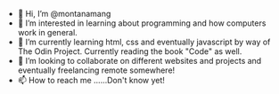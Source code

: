 - 👋 Hi, I’m @montanamang
- 👀 I’m interested in learning about programming and how computers work in general.
- 🌱 I’m currently learning html, css and eventually javascript by way of The Odin Project. Currently reading the book "Code" as well.
- 💞️ I’m looking to collaborate on different websites and projects and eventually freelancing remote somewhere!
- 📫 How to reach me ......Don't know yet!

<!---
montanamang/montanamang is a ✨ special ✨ repository because its `README.md` (this file) appears on your GitHub profile.
You can click the Preview link to take a look at your changes.
--->
